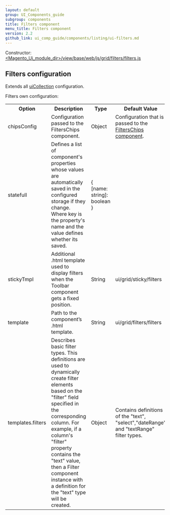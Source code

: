 ```yaml
---
layout: default
group: UI_Components_guide
subgroup: components
title: Filters component
menu_title: Filters component
version: 2.2
github_link: ui_comp_guide/components/listing/ui-filters.md
---
```


Constructor: [<Magento_Ui_module_dir>/view/base/web/js/grid/filters/filters.js]({{site.mage2200url}}app/code/Magento/Ui/view/base/web/js/grid/filters/filters.js)

## Filters configuration

Extends all [uiCollection]({{page.baseurl}}ui_comp_guide/concepts/ui_comp_uicollection_concept.html) configuration.

Filters own configuration:
<table>
  <tr>
    <th>Option</th>
    <th>Description</th>
    <th>Type</th>
    <th>Default Value</th>
  </tr>
  <tr>
    <td>chipsConfig</td>
    <td>Configuration passed to the FiltersChips component.</td>
    <td>Object</td>
    <td>Configuration that is passed to the <a href="{{page.baseurl}}ui_comp_guide/components/listing/ui-filtersсhips.html">FiltersChips component</a>.</td>
  </tr>
  <tr>
    <td>statefull</td>
    <td>Defines a list of component's properties whose values are automatically saved in the configured storage if they change. Where key is the property's name and the value defines whether its saved.</td>
    <td>{<br>[name: string]: boolean<br>}</td>
    <td></td>
  </tr>
  <tr>
    <td>stickyTmpl</td>
    <td>Additional .html template used to display filters when the Toolbar component gets a fixed position.</td>
    <td>String</td>
    <td>ui/grid/sticky/filters</td>
  </tr>
  <tr>
    <td>template</td>
    <td>Path to the component’s .html template.</td>
    <td>String</td>
    <td>ui/grid/filters/filters</td>
  </tr>
  <tr>
    <td>templates.filters</td>
    <td>Describes basic filter types. This definitions are used to dynamically create filter elements based on the "filter" field specified in the corresponding column. For example, if a column's "filter" property contains the "text" value, then  a Filter component instance with a definition for the "text" type will be created.</td>
    <td>Object</td>
    <td>Contains definitions of the "text", "select","dateRange" and "textRange" filter types.</td>
  </tr>
</table>
